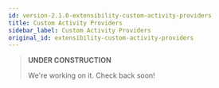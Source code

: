 ```yaml
---
id: version-2.1.0-extensibility-custom-activity-providers
title: Custom Activity Providers
sidebar_label: Custom Activity Providers
original_id: extensibility-custom-activity-providers
---
```


> **UNDER CONSTRUCTION**
>
> We're working on it. Check back soon!